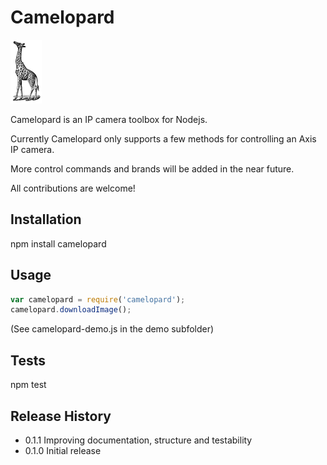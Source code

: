# Camelopard

![alt tag](https://github.com/fsandx/camelopard/blob/master/assets/camelopard.png)

Camelopard is an IP camera toolbox for Nodejs.

Currently Camelopard only supports a few methods for controlling an Axis IP camera.

More control commands and brands will be added in the near future.

All contributions are welcome!


## Installation

npm install camelopard

## Usage

 ```JavaScript
var camelopard = require('camelopard');
camelopard.downloadImage();
 ```

 (See camelopard-demo.js in the demo subfolder)

## Tests

  npm test

## Release History

* 0.1.1 Improving documentation, structure and testability
* 0.1.0 Initial release
